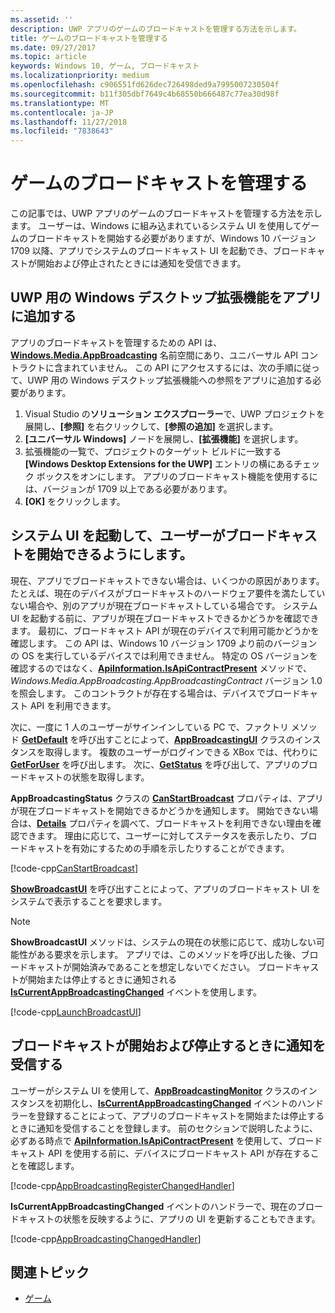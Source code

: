 ```yaml
---
ms.assetid: ''
description: UWP アプリのゲームのブロードキャストを管理する方法を示します。
title: ゲームのブロードキャストを管理する
ms.date: 09/27/2017
ms.topic: article
keywords: Windows 10, ゲーム, ブロードキャスト
ms.localizationpriority: medium
ms.openlocfilehash: c906551fd626dec726498ded9a7995007230504f
ms.sourcegitcommit: b11f305dbf7649c4b68550b666487c77ea30d98f
ms.translationtype: MT
ms.contentlocale: ja-JP
ms.lasthandoff: 11/27/2018
ms.locfileid: "7838643"
---
```

# <a name="manage-game-broadcasting"></a>ゲームのブロードキャストを管理する
この記事では、UWP アプリのゲームのブロードキャストを管理する方法を示します。 ユーザーは、Windows に組み込まれているシステム UI を使用してゲームのブロードキャストを開始する必要がありますが、Windows 10 バージョン 1709 以降、アプリでシステムのブロードキャスト UI を起動でき、ブロードキャストが開始および停止されたときには通知を受信できます。

## <a name="add-the-windows-desktop-extensions-for-the-uwp-to-your-app"></a>UWP 用の Windows デスクトップ拡張機能をアプリに追加する
アプリのブロードキャストを管理するための API は、**[Windows.Media.AppBroadcasting](https://docs.microsoft.com/uwp/api/windows.media.appbroadcasting)** 名前空間にあり、ユニバーサル API コントラクトに含まれていません。 この API にアクセスするには、次の手順に従って、UWP 用の Windows デスクトップ拡張機能への参照をアプリに追加する必要があります。

1. Visual Studio の**ソリューション エクスプローラー**で、UWP プロジェクトを展開し、**[参照]** を右クリックして、**[参照の追加]** を選択します。 
2. **[ユニバーサル Windows]** ノードを展開し、**[拡張機能]** を選択します。
3. 拡張機能の一覧で、プロジェクトのターゲット ビルドに一致する **[Windows Desktop Extensions for the UWP]** エントリの横にあるチェック ボックスをオンにします。 アプリのブロードキャスト機能を使用するには、バージョンが 1709 以上である必要があります。
4. **[OK]** をクリックします。

## <a name="launch-the-system-ui-to-allow-the-user-to-initiate-broadcasting"></a>システム UI を起動して、ユーザーがブロードキャストを開始できるようにします。
現在、アプリでブロードキャストできない場合は、いくつかの原因があります。たとえば、現在のデバイスがブロードキャストのハードウェア要件を満たしていない場合や、別のアプリが現在ブロードキャストしている場合です。 システム UI を起動する前に、アプリが現在ブロードキャストできるかどうかを確認できます。 最初に、ブロードキャスト API が現在のデバイスで利用可能かどうかを確認します。 この API は、Windows 10 バージョン 1709 より前のバージョンの OS を実行しているデバイスでは利用できません。 特定の OS バージョンを確認するのではなく、**[ApiInformation.IsApiContractPresent](https://docs.microsoft.com/uwp/api/windows.foundation.metadata.apiinformation.isapicontractpresent)** メソッドで、*Windows.Media.AppBroadcasting.AppBroadcastingContract* バージョン 1.0 を照会します。 このコントラクトが存在する場合は、デバイスでブロードキャスト API を利用できます。

次に、一度に 1 人のユーザーがサインインしている PC で、ファクトリ メソッド **[GetDefault](https://docs.microsoft.com/uwp/api/windows.media.appbroadcasting.appbroadcastingui.GetDefault)** を呼び出すことによって、**[AppBroadcastingUI](https://docs.microsoft.com/uwp/api/windows.media.appbroadcasting.appbroadcastingui)** クラスのインスタンスを取得します。 複数のユーザーがログインできる XBox では、代わりに **[GetForUser](https://docs.microsoft.com/uwp/api/windows.media.appbroadcasting.appbroadcastingui.getforuser)** を呼び出します。 次に、**[GetStatus](https://docs.microsoft.com/uwp/api/windows.media.appbroadcasting.appbroadcastingui.GetStatus)** を呼び出して、アプリのブロードキャストの状態を取得します。

**AppBroadcastingStatus** クラスの **[CanStartBroadcast](https://docs.microsoft.com/uwp/api/windows.media.appbroadcasting.appbroadcastingstatus.CanStartBroadcast)** プロパティは、アプリが現在ブロードキャストを開始できるかどうかを通知します。 開始できない場合は、**[Details](https://docs.microsoft.com/uwp/api/windows.media.appbroadcasting.appbroadcastingstatus.Details)** プロパティを調べて、ブロードキャストを利用できない理由を確認できます。 理由に応じて、ユーザーに対してステータスを表示したり、ブロードキャストを有効にするための手順を示したりすることができます。

[!code-cpp[CanStartBroadcast](./code/AppBroadcast/cpp/AppBroadcastExampleApp/App.cpp#SnippetCanStartBroadcast)]

**[ShowBroadcastUI](https://docs.microsoft.com/uwp/api/windows.media.appbroadcasting.appbroadcastingui.ShowBroadcastUI)** を呼び出すことによって、アプリのブロードキャスト UI をシステムで表示することを要求します。

> [!NOTE] 
> **ShowBroadcastUI** メソッドは、システムの現在の状態に応じて、成功しない可能性がある要求を示します。 アプリでは、このメソッドを呼び出した後、ブロードキャストが開始済みであることを想定しないでください。 ブロードキャストが開始または停止するときに通知される **[IsCurrentAppBroadcastingChanged](https://docs.microsoft.com/uwp/api/windows.media.appbroadcasting.appbroadcastingmonitor.IsCurrentAppBroadcastingChanged)** イベントを使用します。

[!code-cpp[LaunchBroadcastUI](./code/AppBroadcast/cpp/AppBroadcastExampleApp/App.cpp#SnippetLaunchBroadcastUI)]

## <a name="receive-notifications-when-broadcasting-starts-and-stops"></a>ブロードキャストが開始および停止するときに通知を受信する
ユーザーがシステム UI を使用して、**[AppBroadcastingMonitor](https://docs.microsoft.com/uwp/api/windows.media.appbroadcasting.appbroadcastingmonitor)** クラスのインスタンスを初期化し、**[IsCurrentAppBroadcastingChanged](https://docs.microsoft.com/uwp/api/windows.media.appbroadcasting.appbroadcastingmonitor.IsCurrentAppBroadcastingChanged)** イベントのハンドラーを登録することによって、アプリのブロードキャストを開始または停止するときに通知を受信することを登録します。 前のセクションで説明したように、必ずある時点で **[ApiInformation.IsApiContractPresent](https://docs.microsoft.com/uwp/api/windows.foundation.metadata.apiinformation.isapicontractpresent)** を使用して、ブロードキャスト API を使用する前に、デバイスにブロードキャスト API が存在することを確認します。 

[!code-cpp[AppBroadcastingRegisterChangedHandler](./code/AppBroadcast/cpp/AppBroadcastExampleApp/App.cpp#SnippetAppBroadcastingRegisterChangedHandler)]

**IsCurrentAppBroadcastingChanged** イベントのハンドラーで、現在のブロードキャストの状態を反映するように、アプリの UI を更新することもできます。

[!code-cpp[AppBroadcastingChangedHandler](./code/AppBroadcast/cpp/AppBroadcastExampleApp/App.cpp#SnippetAppBroadcastingChangedHandler)]

## <a name="related-topics"></a>関連トピック

* [ゲーム](index.md)

 

 




